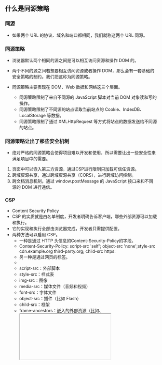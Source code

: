 ## 什么是同源策略
### 同源
- 如果两个 URL 的协议、域名和端口都相同，我们就称这两个 URL 同源。

### 同源策略
- 浏览器默认两个相同的源之间是可以相互访问资源和操作 DOM 的。
- 两个不同的源之间若想要相互访问资源或者操作 DOM，那么会有一套基础的安全策略的制约，我们把这称为同源策略。
  
- 同源策略主要表现在 DOM、Web 数据和网络这三个层面。
  - 同源策略限制了来自不同源的 JavaScript 脚本对当前 DOM 对象读和写的操作。
  - 同源策略限制了不同源的站点读取当前站点的 Cookie、IndexDB、LocalStorage 等数据。
  - 同源策略限制了通过 XMLHttpRequest 等方式将站点的数据发送给不同源的站点。

### 同源策略让出了那些安全机制
- 绝对严格的同源策略会使得项目难以开发和使用，所以需要让出一些安全性来满足项目中的需要。
1. 页面中可以嵌入第三方资源，通过CSP进行限制只加载可信任资源。
2. 跨域资源共享，通过跨域资源共享（CORS），进行跨域访问控制。
1. 跨文档消息机制，通过 window.postMessage 的 JavaScript 接口来和不同源的 DOM 进行通信。

### CSP
- Content Security Policy
- CSP 的实质就是白名单制度，开发者明确告诉客户端，哪些外部资源可以加载和执行。
- 它的实现和执行全部由浏览器完成，开发者只需提供配置。
- 两种方法可以启用 CSP。
  - 一种是通过 HTTP 头信息的Content-Security-Policy的字段。
  - Content-Security-Policy: script-src 'self'; object-src 'none';style-src cdn.example.org third-party.org; child-src https:
  - 另一种是通过网页的<meta>标签。
  - <meta http-equiv="Content-Security-Policy" content="script-src 'self'; object-src 'none'; style-src cdn.example.org third-party.org; child-src https:">
  - script-src：外部脚本
  - style-src：样式表
  - img-src：图像
  - media-src：媒体文件（音频和视频）
  - font-src：字体文件
  - object-src：插件（比如 Flash）
  - child-src：框架
  - frame-ancestors：嵌入的外部资源（比如<frame>、<iframe>、<embed>和<applet>）
  - connect-src：HTTP 连接（通过 XHR、WebSockets、EventSource等）
  - worker-src：worker脚本
  - manifest-src：manifest 文件
